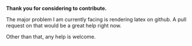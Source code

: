 **Thank you for considering to contribute.**

The major problem I am currently facing is rendering latex on github. A pull request on that would be a great help right now. 

Other than that, any help is welcome.